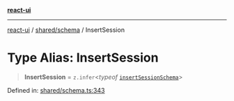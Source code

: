 [**react-ui**](../../../README.md)

***

[react-ui](../../../README.md) / [shared/schema](../README.md) / InsertSession

# Type Alias: InsertSession

> **InsertSession** = `z.infer`\<*typeof* [`insertSessionSchema`](../variables/insertSessionSchema.md)\>

Defined in: [shared/schema.ts:343](https://github.com/UWA-CITS5206-DMR/react-ui/blob/7050e78c07ed514b5a3e8c4228a2104c7641f592/shared/schema.ts#L343)
